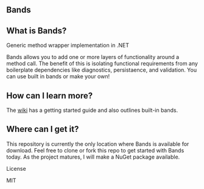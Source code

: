 ## Bands

## What is Bands?

Generic method wrapper implementation in .NET

Bands allows you to add one or more layers of functionality around a method call. The benefit of this is isolating functional requirements from any boilerplate dependencies like diagnostics, persistaence, and validation. You can use built in bands or make your own!

## How can I learn more?

The [wiki](https://github.com/larrynburris/Bands/wiki) has a getting started guide and also outlines built-in bands. 

## Where can I get it?

This repository is currently the only location where Bands is available for download. Feel free to clone or fork this repo to get started with Bands today. As the project matures, I will make a NuGet package available.

License

MIT
